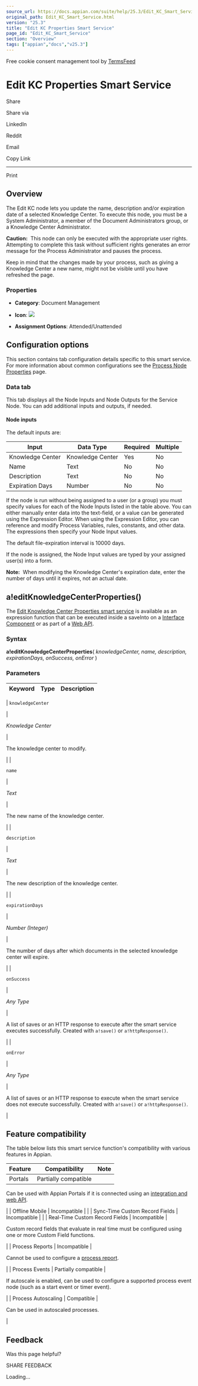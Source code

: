 ```yaml
---
source_url: https://docs.appian.com/suite/help/25.3/Edit_KC_Smart_Service.html
original_path: Edit_KC_Smart_Service.html
version: "25.3"
title: "Edit KC Properties Smart Service"
page_id: "Edit_KC_Smart_Service"
section: "Overview"
tags: ["appian","docs","v25.3"]
---
```



Free cookie consent management tool by [TermsFeed](https://www.termsfeed.com/)

# Edit KC Properties Smart Service

Share

Share via

LinkedIn

Reddit

Email

Copy Link

* * *

Print

## Overview

The Edit KC node lets you update the name, description and/or expiration date of a selected Knowledge Center. To execute this node, you must be a System Administrator, a member of the Document Administrators group, or a Knowledge Center Administrator.

**Caution:**  This node can only be executed with the appropriate user rights. Attempting to complete this task without sufficient rights generates an error message for the Process Administrator and pauses the process.

Keep in mind that the changes made by your process, such as giving a Knowledge Center a new name, might not be visible until you have refreshed the page.

### Properties

-   **Category**: Document Management

-   **Icon**: ![](images/Smart_Service_Icons/Edit_KC_Properties.png)

-   **Assignment Options**: Attended/Unattended

## Configuration options

This section contains tab configuration details specific to this smart service. For more information about common configurations see the [Process Node Properties](Process_Node_and_Smart_Service_Properties.html) page.

### Data tab

This tab displays all the Node Inputs and Node Outputs for the Service Node. You can add additional inputs and outputs, if needed.

#### Node inputs

The default inputs are:

| Input | Data Type | Required | Multiple |
| --- | --- | --- | --- |
| Knowledge Center | Knowledge Center | Yes | No |
| Name | Text | No | No |
| Description | Text | No | No |
| Expiration Days | Number | No | No |

If the node is run without being assigned to a user (or a group) you must specify values for each of the Node Inputs listed in the table above. You can either manually enter data into the text-field, or a value can be generated using the Expression Editor. When using the Expression Editor, you can reference and modify Process Variables, rules, constants, and other data. The expressions then specify your Node Input values.

The default file-expiration interval is 10000 days.

If the node is assigned, the Node Input values are typed by your assigned user(s) into a form.

**Note:**  When modifying the Knowledge Center's expiration date, enter the number of days until it expires, not an actual date.

## a!editKnowledgeCenterProperties()

The [Edit Knowledge Center Properties smart service](#) is available as an expression function that can be executed inside a saveInto on a [Interface Component](executing_smart_services.html) or as part of a [Web API](Web_APIs.html).

### Syntax

**a!editKnowledgeCenterProperties**( _knowledgeCenter, name, description, expirationDays, onSuccess, onError_ )

### Parameters

| Keyword | Type | Description |
| --- | --- | --- |
|
`knowledgeCenter`

 |

_Knowledge Center_

 |

The knowledge center to modify.

 |
|

`name`

 |

_Text_

 |

The new name of the knowledge center.

 |
|

`description`

 |

_Text_

 |

The new description of the knowledge center.

 |
|

`expirationDays`

 |

_Number (Integer)_

 |

The number of days after which documents in the selected knowledge center will expire.

 |
|

`onSuccess`

 |

_Any Type_

 |

A list of saves or an HTTP response to execute after the smart service executes successfully. Created with `a!save()` or `a!httpResponse()`.

 |
|

`onError`

 |

_Any Type_

 |

A list of saves or an HTTP response to execute when the smart service does not execute successfully. Created with `a!save()` or `a!httpResponse()`.

 |

## Feature compatibility

The table below lists this smart service function's compatibility with various features in Appian.

| Feature | Compatibility | Note |
| --- | --- | --- |
| Portals | Partially compatible |
Can be used with Appian Portals if it is connected using an [integration and web API](portals-design.html#using-partially-compatible-functions-and-objects-in-a-portal).

 |
| Offline Mobile | Incompatible |  |
| Sync-Time Custom Record Fields | Incompatible |  |
| Real-Time Custom Record Fields | Incompatible |

Custom record fields that evaluate in real time must be configured using one or more Custom Field functions.

 |
| Process Reports | Incompatible |

Cannot be used to configure a [process report](Process_Reports.html).

 |
| Process Events | Partially compatible |

If autoscale is enabled, can be used to configure a supported process event node (such as a start event or timer event).

 |
| Process Autoscaling | Compatible |

Can be used in autoscaled processes.

 |

## Feedback

Was this page helpful?

SHARE FEEDBACK

Loading...